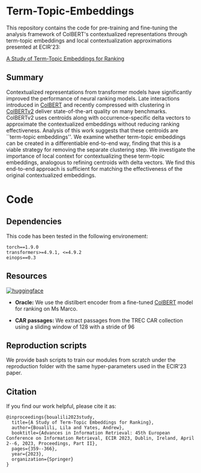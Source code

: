 # Term-Topic-Embeddings
This repository contains the code for pre-training and fine-tuning the analysis framework of ColBERT's contextualized representations through term-topic embeddings and local contextualization approximations presented at ECIR'23:

[A Study of Term-Topic Embeddings for Ranking](https://link.springer.com/chapter/10.1007/978-3-031-28238-6_25)

## Summary
Contextualized representations from transformer models have significantly improved the performance of neural ranking models. Late interactions introduced in [ColBERT](https://dl.acm.org/doi/10.1145/3397271.3401075) and recently compressed with clustering in [ColBERTv2](https://arxiv.org/abs/2112.01488) deliver state-of-the-art quality on many benchmarks. ColBERTv2 uses centroids along with occurrence-specific delta vectors to approximate the contextualized embeddings without reducing ranking effectiveness. Analysis of this work suggests that these centroids are ``term-topic embeddings''. We examine whether term-topic embeddings can be created in a differentiable end-to-end way, finding that this is a viable strategy for removing the separate clustering step. We investigate the importance of local context for contextualizing these term-topic embeddings, analogous to refining centroids with delta vectors. We find this end-to-end approach is sufficient for matching the effectiveness of the original contextualized embeddings.

<!-- ## Background
* ColBERT uses a BERT encoder to encode each query and each document into their token-level contextualized representations which are then used to predict the relevance score using all-to-all soft semantic matching between the query and document token vectors. All token representations need to be indexed which imposes a large storage footprint.

![ColBERT architecture](./images/colbert.png)

* ColBERTv2 proposes a residual vector compression mechanism to reduce the index size of ColBERT by using k-means clustering along with residual vector quantization.
  1. Use k-means to identify topic clusters in the semantic space produced by ColBERT (all the token contextualized representations for a collection);
  2. Given the original token contextualized vector produced by ColBERT, find the closest cluster centroid;
  3. Compute the residual vector between the original ColBERT token vector and the closest centroid vector and quantize it.
  
  ![ColBERTv2 residual compression](./images/colbertv2.png)
 
## Framework 
Try to approximate the contextualized representations produced by ColBERT's encoder (the Oracle model) with a more principled approach based on term-topic embeddings learned in and end-to-end way using the Term Topic Module along with minor refinements using local contextualization in the Local Context Module. 

![](./images/modules.png)

### Term Topic Module (TTM)
1. Automatically leran a finite small set of static sub-embeddings which decompose the semantic space of a token into its **contextual senses** or **topics**.

  ![Identify a finite set of static sub-embeddings to summarize the semantic space of a token](./images/sub_embeddings.png)

2. Combine a token's sub-embeddings with different weights to produce occurrence-specific representations which approximate the original ColBRET contextualized representation (distillation method).

  ![Combine a token's sub-embeddings with different weights to produce occurrence-specific representations which approximate the original ColBRET contextualized representation](./images/sub_embeddings_agg.png)
  
### Local Context Module (LCM)
Refine the term-topic embeddings using a local window attention mechanism to incorporate fine-grained information from the imediate context. -->

# Code
## Dependencies
This code has been tested in the following environement:
```
torch==1.9.0 
transformers>=4.9.1, <=4.9.2 
einops==0.3
```
## Resources
[![huggingface](https://img.shields.io/badge/huggingface-Oracle-green)](LilaBoualili/colbert-distilbert-margin_mse-T2-msmarco-encoder-only)
<!-- [![huggingface](https://img.shields.io/badge/huggingface-TTM-red)](https://huggingface.co/)
[![huggingface](https://img.shields.io/badge/huggingface-TTM--LCM-blue)](https://huggingface.co/) -->

* __Oracle:__ We use the distilbert encoder from a fine-tuned [ColBERT](https://huggingface.co/sebastian-hofstaetter/colbert-distilbert-margin_mse-T2-msmarco) model for ranking on Ms Marco. 
<!-- * __Checkpoints:__ The TTM and TTM-LCM checkpoints correspond to the fine-tuned models we use in the experiments reported in the ECIR'23 paper. (pre-train + fine-tune) -->
* __CAR passages:__ We extract passages from the TREC CAR collection using a sliding window of 128 with a stride of 96

<!-- ## Minimal usage example
Colab notebook [![Open In Colab](https://colab.research.google.com/assets/colab-badge.svg)](notebook.ipynb) -->

## Reproduction scripts
We provide bash scripts to train our modules from scratch under the reproduction folder with the same hyper-parameters used in the ECIR'23 paper.

## Citation
If you find our work helpful, please cite it as:
```
@inproceedings{boualili2023study,
  title={A Study of Term-Topic Embeddings for Ranking},
  author={Boualili, Lila and Yates, Andrew},
  booktitle={Advances in Information Retrieval: 45th European Conference on Information Retrieval, ECIR 2023, Dublin, Ireland, April 2--6, 2023, Proceedings, Part II},
  pages={359--366},
  year={2023},
  organization={Springer}
}
```
